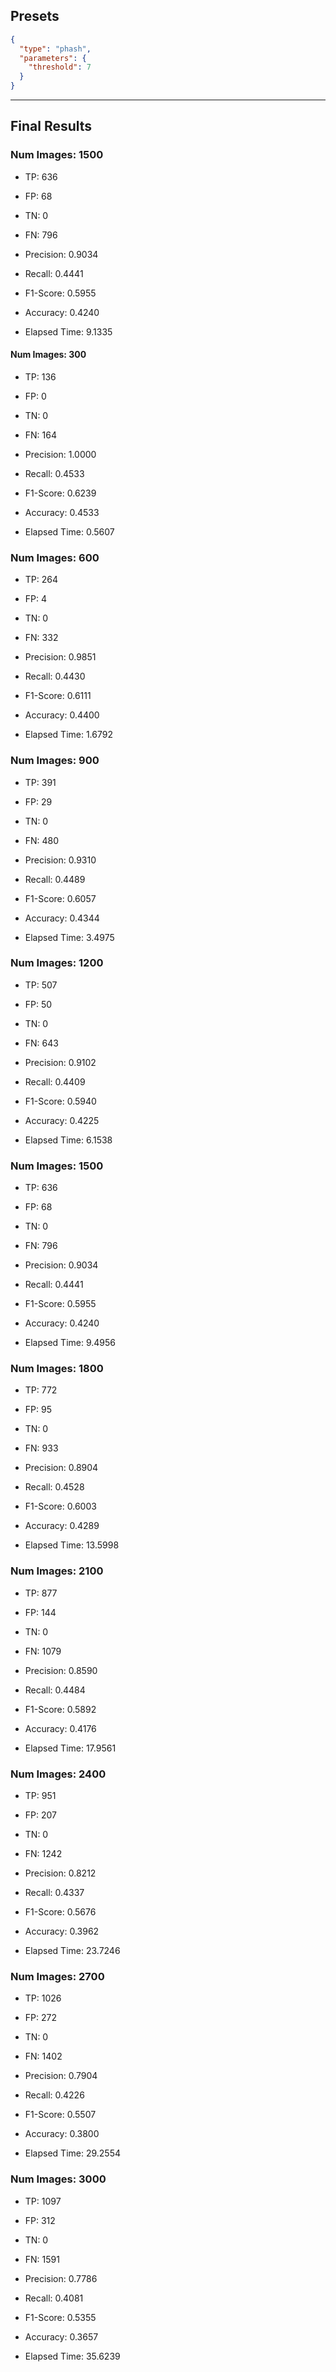 ## Presets

```json
{
  "type": "phash",
  "parameters": {
	"threshold": 7
  }
}
```

---

## Final Results

### Num Images: 1500
- TP: 636
- FP: 68
- TN: 0
- FN: 796

- Precision: 0.9034
- Recall: 0.4441
- F1-Score: 0.5955
- Accuracy: 0.4240
- Elapsed Time: 9.1335


#### Num Images: 300
- TP: 136
- FP: 0
- TN: 0
- FN: 164

- Precision: 1.0000
- Recall: 0.4533
- F1-Score: 0.6239
- Accuracy: 0.4533
- Elapsed Time: 0.5607


### Num Images: 600
- TP: 264
- FP: 4
- TN: 0
- FN: 332

- Precision: 0.9851
- Recall: 0.4430
- F1-Score: 0.6111
- Accuracy: 0.4400
- Elapsed Time: 1.6792


### Num Images: 900
- TP: 391
- FP: 29
- TN: 0
- FN: 480

- Precision: 0.9310
- Recall: 0.4489
- F1-Score: 0.6057
- Accuracy: 0.4344
- Elapsed Time: 3.4975


### Num Images: 1200
- TP: 507
- FP: 50
- TN: 0
- FN: 643

- Precision: 0.9102
- Recall: 0.4409
- F1-Score: 0.5940
- Accuracy: 0.4225
- Elapsed Time: 6.1538


### Num Images: 1500
- TP: 636
- FP: 68
- TN: 0
- FN: 796

- Precision: 0.9034
- Recall: 0.4441
- F1-Score: 0.5955
- Accuracy: 0.4240
- Elapsed Time: 9.4956


### Num Images: 1800
- TP: 772
- FP: 95
- TN: 0
- FN: 933

- Precision: 0.8904
- Recall: 0.4528
- F1-Score: 0.6003
- Accuracy: 0.4289
- Elapsed Time: 13.5998


### Num Images: 2100
- TP: 877
- FP: 144
- TN: 0
- FN: 1079

- Precision: 0.8590
- Recall: 0.4484
- F1-Score: 0.5892
- Accuracy: 0.4176
- Elapsed Time: 17.9561


### Num Images: 2400
- TP: 951
- FP: 207
- TN: 0
- FN: 1242

- Precision: 0.8212
- Recall: 0.4337
- F1-Score: 0.5676
- Accuracy: 0.3962
- Elapsed Time: 23.7246


### Num Images: 2700
- TP: 1026
- FP: 272
- TN: 0
- FN: 1402

- Precision: 0.7904
- Recall: 0.4226
- F1-Score: 0.5507
- Accuracy: 0.3800
- Elapsed Time: 29.2554


### Num Images: 3000
- TP: 1097
- FP: 312
- TN: 0
- FN: 1591

- Precision: 0.7786
- Recall: 0.4081
- F1-Score: 0.5355
- Accuracy: 0.3657
- Elapsed Time: 35.6239
